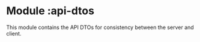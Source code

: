 # Module :api-dtos
This module contains the API DTOs for consistency between the server and client.
